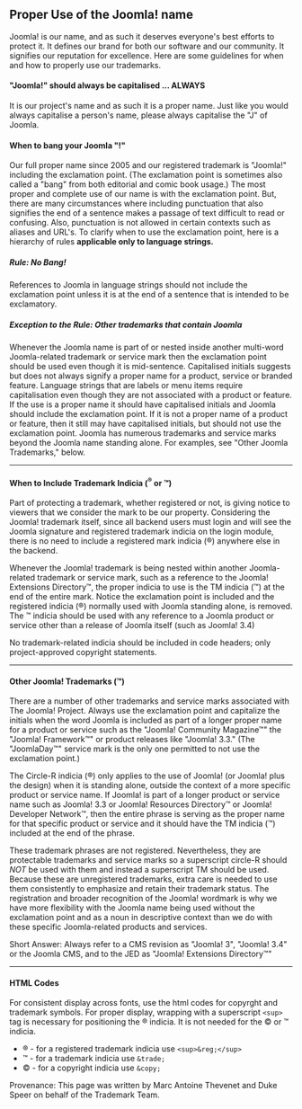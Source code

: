 ## Proper Use of the Joomla! name
Joomla! is our name, and as such it deserves everyone's best efforts to protect it.  It defines our brand for both our software and our community.  It signifies our reputation for excellence.  Here are some guidelines for when and how to properly use our trademarks.

#### "Joomla!" should always be capitalised ... ALWAYS
It is our project's name and as such it is a proper name.  Just like you would always capitalise a person's name, please always capitalise the "J" of Joomla.

#### When to bang your Joomla "!"
Our full proper name since 2005 and our registered trademark is "Joomla!" including the exclamation point.  (The exclamation point is sometimes also called a "bang" from both editorial and comic book usage.)  The most proper and complete use of our name is with the exclamation point.  But, there are many circumstances where including punctuation that also signifies the end of a sentence makes a passage of text difficult to read or confusing.  Also, punctuation is not allowed in certain contexts such as aliases and URL's.  To clarify when to use the exclamation point, here is a hierarchy of rules <b>applicable only to language strings.</b>

##### Rule: No Bang!  
References to Joomla in language strings should not include the exclamation point unless it is at the end of a sentence that is intended to be exclamatory. 

##### Exception to the Rule:  Other trademarks that contain Joomla
Whenever the Joomla name is part of or nested inside another multi-word Joomla-related trademark or service mark then the exclamation point should be used even though it is mid-sentence.  Capitalised initials suggests but does not always signify a proper name for a product, service or branded feature.  Language strings that are labels or menu items require capitalisation even though they are not associated with a product or feature.  If the use is a proper name it should have capitalised initials and Joomla should include the exclamation point.  If it is not a proper name of a product or feature, then it still may have capitalised initials, but should not use the exclamation point.  Joomla has numerous trademarks and service marks beyond the Joomla name standing alone.  For examples, see "Other Joomla Trademarks," below.  

---------

#### When to Include Trademark Indicia (<sup>&reg;</sup> or &trade;) 
Part of protecting a trademark, whether registered or not, is giving notice to viewers that we consider the mark to be our property.  Considering the Joomla! trademark itself, since all backend users must login and will see the Joomla signature and registered trademark indicia on the login module, there is no need to include a registered mark indicia (&reg;) anywhere else in the backend.   

Whenever the Joomla! trademark is being nested within another Joomla-related trademark or service mark, such as a reference to the Joomla! Extensions Directory&trade;, the proper indicia to use is the TM indicia (&trade;) at the end of the entire mark.  Notice the exclamation point is included and the registered indicia (&reg;) normally used with Joomla standing alone, is removed. The &trade; indicia should be used with any reference to a Joomla product or service other than a release of Joomla itself (such as Joomla! 3.4)

No trademark-related indicia should be included in code headers; only project-approved copyright statements.

----------

#### Other Joomla! Trademarks (&trade;)
There are a number of other trademarks and service marks associated with The Joomla! Project.  Always use the exclamation point and capitalize the initials when the word Joomla is included as part of a longer proper name for a product or service such as the "Joomla! Community Magazine&trade;" the "Joomla! Framework&trade;" or product releases like "Joomla! 3.3."  (The "JoomlaDay&trade;" service mark is the only one permitted to not use the exclamation point.)

The Circle-R indicia (&reg;) only applies to the use of Joomla! (or Joomla! plus the design) when it is standing alone, outside the context of a more specific product or service name. If Joomla! is part of a longer product or service name such as Joomla! 3.3 or Joomla! Resources Directory&trade; or Joomla! Developer Network&trade;, then the entire phrase is serving as the proper name for that specific product or service and it should have the TM indicia (&trade;) included at the end of the phrase. 

These trademark phrases are not registered.  Nevertheless, they are protectable trademarks and service marks so a superscript circle-R should <em>NOT</em> be used with them and instead a superscript TM should be used.  Because these are unregistered trademarks, extra care is needed to use them consistently to emphasize and retain their trademark status. The registration and broader recognition of the Joomla! wordmark is why we have more flexibility with the Joomla name being used without the exclamation point and as a noun in descriptive context than we do with these specific Joomla-related products and services.

Short Answer:  Always refer to a CMS revision as "Joomla! 3", "Joomla! 3.4" or the Joomla CMS, and to the JED as "Joomla! Extensions Directory&trade;"

--------------

#### HTML Codes
For consistent display across fonts, use the html codes for copyrght and trademark symbols.  For proper display, wrapping with a superscript `<sup>` tag is necessary for positioning the &reg; indicia.  It is not needed for the &copy; or &trade; indicia.

* &reg; - for a registered trademark indicia use `<sup>&reg;</sup>`
* &trade; - for a trademark indicia use `&trade;`
* &copy; - for a copyright indicia use  `&copy;`

Provenance:  This page was written by Marc Antoine Thevenet and Duke Speer on behalf of the Trademark Team.

